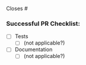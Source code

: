 Closes #<ticket number>

### Successful PR Checklist:

- [ ] Tests
  - [ ] (not applicable?)
- [ ] Documentation
  - [ ] (not applicable?)
